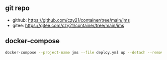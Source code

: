## git repo
  - github: https://github.com/czy21/container/tree/main/jms
  - gitee: https://gitee.com/czy21/container/tree/main/jms
## docker-compose
```bash
docker-compose --project-name jms --file deploy.yml up --detach --remove-orphans
```